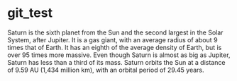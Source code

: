 # git_test

Saturn is the sixth planet from the Sun and the second largest in the Solar System, after Jupiter. It is a gas giant, with an average radius of about 9 times that of Earth. It has an eighth of the average density of Earth, but is over 95 times more massive. Even though Saturn is almost as big as Jupiter, Saturn has less than a third of its mass. Saturn orbits the Sun at a distance of 9.59 AU (1,434 million km), with an orbital period of 29.45 years.

